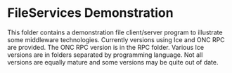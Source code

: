 
FileServices Demonstration
==========================

This folder contains a demonstration file client/server program to illustrate some middleware
technologies. Currently versions using Ice and ONC RPC are provided. The ONC RPC version is in
the RPC folder. Various Ice versions are in folders separated by programming language. Not all
versions are equally mature and some versions may be quite out of date.
